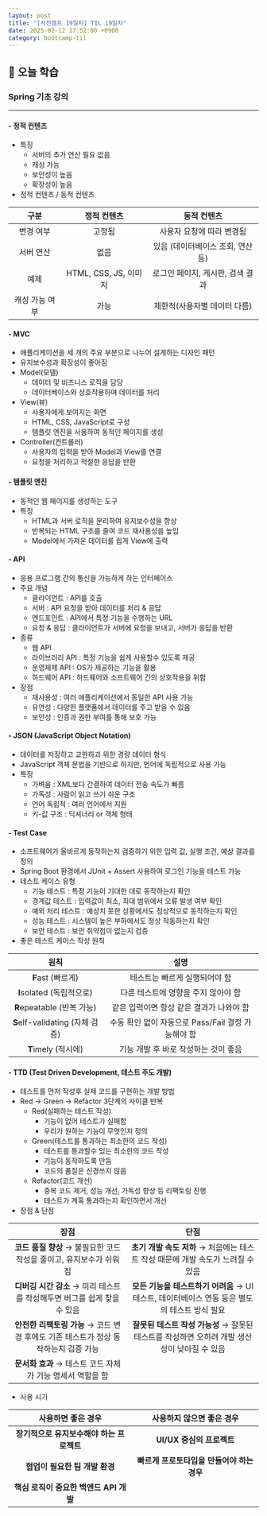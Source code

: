 ```yaml
---
layout: post
title: "[사전캠프 19일차] TIL 19일차"
date: 2025-02-12 17:52:00 +0900
category: bootcamp-til
---
```


## 📖 오늘 학습
### Spring 기초 강의

<!-- #### 📃  -->

---

#### - 정적 컨텐츠
- 특징
  - 서버의 추가 연산 필요 없음
  - 캐싱 가능
  - 보안성이 높음
  - 확장성이 높음
- 정적 컨텐츠 / 동적 컨텐츠

|      구분      |      정적 컨텐츠      |            동적 컨텐츠            |
| :------------: | :-------------------: | :-------------------------------: |
|   변경 여부    |        고정됨         |     사용자 요청에 따라 변경됨     |
|   서버 연산    |         없음          | 있음 (데이터베이스 조회, 연산 등) |
|      예제      | HTML, CSS, JS, 이미지 | 로그인 페이지, 게시판, 검색 결과  |
| 캐싱 가능 여부 |         가능          |   제한적(사용자별 데이터 다름)    |

#### - MVC
- 애플리케이션을 세 개의 주요 부분으로 나누어 설계하는 디자인 패턴
- 유지보수성과 확장성이 좋아짐
- Model(모델)
  - 데이터 및 비즈니스 로직을 담당
  - 데이터베이스와 상호작용하며 데이터를 처리
- View(뷰)
  - 사용자에게 보여지는 화면
  - HTML, CSS, JavaScript로 구성
  - 템플릿 엔진을 사용하여 동적인 페이지를 생성
- Controller(컨트롤러)
  - 사용자의 입력을 받아 Model과 View를 연결
  - 요청을 처리하고 적절한 응답을 반환

#### - 템플릿 엔진
- 동적인 웹 페이지를 생성하는 도구
- 특징
  - HTML과 서버 로직을 분리하여 유지보수성을 향상
  - 반복되는 HTML 구조를 줄여 코드 재사용성을 높임
  - Model에서 가져온 데이터를 쉽게 View에 출력

#### - API
- 응용 프로그램 간의 통신을 가능하게 하는 인터페이스
- 주요 개념
  - 클라이언트 : API를 호출
  - 서버 : API 요청을 받아 데이터를 처리 & 응답
  - 엔드포인트 : API에서 특정 기능을 수행하는 URL
  - 요청 & 응답 : 클라이언트가 서버에 요청을 보내고, 서버가 응답을 반환
- 종류
  - 웹 API
  - 라이브러리 API : 특정 기능을 쉽게 사용할수 있도록 제공
  - 운영체제 API : OS가 제공하는 기능을 활용
  - 하드웨어 API : 하드웨어와 소프트웨어 간의 상호작용을 위함
- 장점
  - 재사용성 : 여러 애플리케이션에서 동일한 API 사용 가능
  - 유연성 : 다양한 플랫폼에서 데이터를 주고 받을 수 있음
  - 보안성 : 인증과 권한 부여를 통해 보호 가능

#### - JSON (JavaScript Object Notation)
- 데이터를 저장하고 교한하괴 위한 경량 데이터 형식
- JavaScript 객체 문법을 기반으로 하지만, 언어에 독립적으로 사용 가능
- 특징
  - 가벼움 : XML보다 간결하여 데이터 전송 속도가 빠름
  - 가독성 : 사람이 읽고 쓰기 쉬운 구조
  - 언어 독립적 : 여러 언어에서 지원
  - 키-값 구조 : 딕셔너리 or 객체 형태

#### - Test Case
- 소프트웨어가 올바르게 동작하는지 검증하기 위한 입력 값, 실행 조건, 예상 결과를 정의
- Spring Boot 환경에서 JUnit + Assert 사용하여 로그인 기능을 테스트 가능
- 테스트 케이스 유형
  - 기능 테스트 : 특정 기능이 기대한 대로 동작하는지 확인
  - 경계값 테스트 : 입력값이 최소, 최대 범위에서 오류 발생 여부 확인
  - 예외 처리 테스트 : 예상치 못한 상황에서도 정상적으로 동작하는지 확인
  - 성능 테스트 : 시스템이 높은 부하에서도 정상 작동하는지 확인
  - 보안 테스트 : 보안 취약점이 없는지 검증
- 좋은 테스트 케이스 작성 원칙

|              원칙               |                        설명                        |
| :-----------------------------: | :------------------------------------------------: |
|        **F**ast (빠르게)        |           테스트는 빠르게 실행되어야 함            |
|    **I**solated (독립적으로)    |        다른 테스트에 영향을 주지 않아야 함         |
|   **R**epeatable (반복 가능)    |      같은 입력이면 항상 같은 결과가 나와야 함      |
| **S**elf-validating (자체 검증) | 수동 확인 없이 자동으로 Pass/Fail 결정 가능해야 함 |
|       **T**imely (적시에)       |        기능 개발 후 바로 작성하는 것이 좋음        |

#### - TTD (Test Driven Development, 테스트 주도 개발)
- 테스트를 먼저 작성후 실제 코드를 구현하는 개발 방법
- Red → Green → Refactor 3단계의 사이클 반복
  - Red(실패하는 테스트 작성)
    - 기능이 없어 테스트가 실패함
    - 우리가 원하는 기능이 무엇인지 정의
  - Green(테스트를 통과하는 최소한의 코드 작성)
    - 테스트를 통과할수 있는 최소한의 코드 작성
    - 기능이 동작하도록 만듬
    - 코드의 품질은 신경쓰지 않음
  - Refactor(코드 개선)
    - 중복 코드 제거, 성능 개선, 가독성 향상 등 리팩토링 진행
    - 테스트가 계혹 통과하는지 확인하면서 개선
- 장점 & 단점

|                                        장점                                         |                                             단점                                              |
| :---------------------------------------------------------------------------------: | :-------------------------------------------------------------------------------------------: |
|         **코드 품질 향상** → 불필요한 코드 작성을 줄이고, 유지보수가 쉬워짐         |       **초기 개발 속도 저하** → 처음에는 테스트 작성 때문에 개발 속도가 느려질 수 있음        |
|      **디버깅 시간 감소** → 미리 테스트를 작성해두면 버그를 쉽게 찾을 수 있음       | **모든 기능을 테스트하기 어려움** → UI 테스트, 데이터베이스 연동 등은 별도의 테스트 방식 필요 |
| **안전한 리팩토링 가능** → 코드 변경 후에도 기존 테스트가 정상 동작하는지 검증 가능 | **잘못된 테스트 작성 가능성** → 잘못된 테스트를 작성하면 오히려 개발 생산성이 낮아질 수 있음  |
|             **문서화 효과** → 테스트 코드 자체가 기능 명세서 역할을 함              |                                                                                               |

- 사용 시기

|            사용하면 좋은 경우             |         사용하지 않으면 좋은 경우          |
| :---------------------------------------: | :----------------------------------------: |
| **장기적으로 유지보수해야 하는 프로젝트** |         **UI/UX 중심의 프로젝트**          |
|      **협업이 필요한 팀 개발 환경**       | **빠르게 프로토타입을 만들어야 하는 경우** |
|  **핵심 로직이 중요한 백엔드 API 개발**   |                                            |

<!-- --- -->

<!-- ## 💬 -->

<!-- ####  -->
